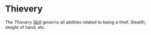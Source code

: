 # Thievery

The *Thievery* [Skill](Skills.md) governs all abilities related to being a thief. Stealth, sleight of hand, etc.
